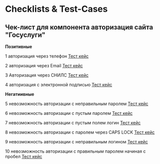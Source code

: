 # Checklists & Test-Cases

## Чек-лист для компонента авторизация сайта "Госуслуги"

 <b>Позитивные </b>
  
1	авторизация через телефон  [Тест кейс](https://drive.google.com/file/d/1BEA0NDyad3KL-k7rGwqBJKnCY9Slsm9H/view)
  
2	авторизация через Email [Тест кейс](https://drive.google.com/file/d/188aUyQYgam7_G2q0e8ctJjW7LbUMGKu0/view)
  
3	Авторизация через СНИЛС [Тест кейс](https://drive.google.com/file/d/1dr91xZXBf4nM1O-mCJIBXcrSlK29xePX/view)
  
4	авторизация с электронной подписью [Тест кейс](https://drive.google.com/file/d/1Q-DvY86t1SyjIw5hW_Az2Sg274gL2h_u/view)
  
 <b>Негатиивные </b>
   
5	невозможность авторизации с неправильным паролем [Тест кейс](https://drive.google.com/file/d/1rCXFh3YZRlDwL03_kFHHT_j1aPWQagy3/view)
   
6	невозможность авторизации с пустым паролем [Тест кейс](https://drive.google.com/file/d/1gsBJTJw5gUFsbVvmtkmEinUg0JZ46-G0/view)
   
7	невозможность авторизации с пустым полем логин [Тест кейс](https://drive.google.com/file/d/1vTKGRKFByNkCoEYAPH4NDCsLGTZNqKdM/view)
   
8	невозможность авторизации с паролем через CAPS LOCK [Тест кейс](https://drive.google.com/file/d/1OIfNssfjOS_sRl2hgb54h8VHiD5O1P1s/view)
   
9	невозможность авторизации с неправильным логином [Тест кейс](https://drive.google.com/file/d/1pa7QAQ71QtLAZB4O1jyh_GoVetKWqbnM/view)
   
10	невозможность авторизации с  правильным паролем начиная с пробел [Тест кейс](https://drive.google.com/file/d/1ZXWAsBKJtd7K-n525J7Fkd4Dl6_UzzfF/view)
